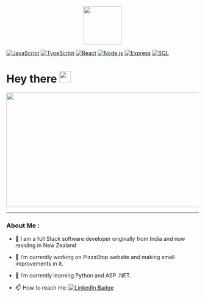 <div id="header" align="center">
  <img src="https://media.giphy.com/media/v1.Y2lkPTc5MGI3NjExbTU3dXlyY3k2Z2l6bmZ5cXVueWl5ZjBvenhjdGd0eHdna3k1b2p3dyZlcD12MV9pbnRlcm5hbF9naWZfYnlfaWQmY3Q9cw/3kPDmoWdBpQPNhCnUG/giphy.gif" width="100"/>
</div>

[![JavaScript](https://img.shields.io/badge/JavaScript-yellow?style=flat-square&logo=javascript)](https://developer.mozilla.org/en-US/docs/Web/JavaScript)
[![TypeScript](https://img.shields.io/badge/TypeScript-blue?style=flat-square&logo=typescript)](https://www.typescriptlang.org/)
[![React](https://img.shields.io/badge/React-blue?style=flat-square&logo=react)](https://reactjs.org/)
[![Node.js](https://img.shields.io/badge/Node.js-green?style=flat-square&logo=node.js)](https://nodejs.org/)
[![Express](https://img.shields.io/badge/Express-lightgrey?style=flat-square&logo=express)](https://expressjs.com/)
[![SQL](https://img.shields.io/badge/SQL-blue?style=flat-square&logo=postgresql)](https://www.postgresql.org/)

<h1>
  Hey there
  <img src="https://media.giphy.com/media/hvRJCLFzcasrR4ia7z/giphy.gif" width="30px"/>
</h1>
<div align="center">
  <img src="https://media.giphy.com/media/dWesBcTLavkZuG35MI/giphy.gif" width="600" height="300"/>
</div>

---

### About Me :

- 💬 I am a full Stack software developer originally from India and now residing in New Zealand
- 🔭 I’m currently working on PizzaStop website and making small improvements in it.
- 🌱 I’m currently learning Python and ASP .NET.


- 📫 How to reach me: <a href="https://www.linkedin.com/in/sukhjeet-chauhan-627401140/">
  <img src="https://img.shields.io/badge/LinkedIn-blue?&logo=linkedin&logoColor=white" alt="LinkedIn Badge"/>
  </a>
